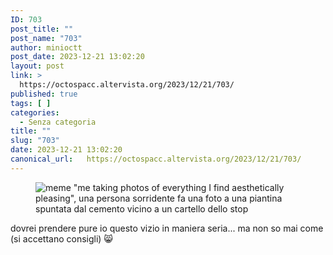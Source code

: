 ```yaml
---
ID: 703
post_title: ""
post_name: "703"
author: minioctt
post_date: 2023-12-21 13:02:20
layout: post
link: >
  https://octospacc.altervista.org/2023/12/21/703/
published: true
tags: [ ]
categories:
  - Senza categoria
title: ""
slug: "703"
date: 2023-12-21 13:02:20
canonical_url:   https://octospacc.altervista.org/2023/12/21/703/
---
```

<!-- wp:image {"id":702,"sizeSlug":"large","linkDestination":"none"} -->
<figure class="wp-block-image size-large"><img src="https://octospacc.github.io/microblog-mirror/assets/uploads/2023/12/20231221_1257485172200514352195182-960x1106.jpg" alt="meme &quot;me taking photos of everything I find aesthetically pleasing&quot;, una persona sorridente fa una foto a una piantina spuntata dal cemento vicino a un cartello dello stop" class="wp-image-702"/></figure>
<!-- /wp:image -->

<!-- wp:paragraph -->
<p markdown="1"></p>
<!-- /wp:paragraph -->

<!-- wp:paragraph -->
<p markdown="1">dovrei prendere pure io questo vizio in maniera seria... ma non so mai come (si accettano consigli) 😸</p>
<!-- /wp:paragraph -->